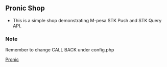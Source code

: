 ## Pronic Shop
- This is a simple shop demonstrating M-pesa STK Push and STK Query
API.

### Note
Remember to change CALL BACK <URL> under config.php


[Pronic](https://pronic.co.ke)